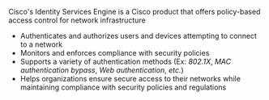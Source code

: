 Cisco's Identity Services Engine is a Cisco product that offers policy-based access control for network infrastructure

* Authenticates and authorizes users and devices attempting to connect to a network
* Monitors and enforces compliance with security policies
* Supports a variety of authentication methods (Ex: *802.1X*, *MAC authentication bypass*, *Web authentication*, *etc.*)
* Helps organizations ensure secure access to their networks while maintaining compliance with security policies and regulations
